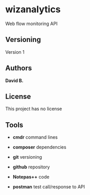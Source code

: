 # wizanalytics

Web flow monitoring API

## Versioning

Version 1

## Authors

**David B.**

## License

This project has no license

## Tools

* **cmdr**				command lines

* **composer**		dependencies

* **git**					versioning

* **github**			repository

* **Notepas++**		code

* **postman**			test call/response to API
